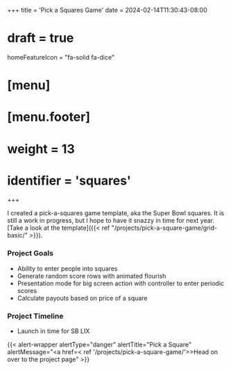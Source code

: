 +++
title = 'Pick a Squares Game'
date = 2024-02-14T11:30:43-08:00
# draft = true
homeFeatureIcon = "fa-solid fa-dice"
# [menu]
#  [menu.footer]
#   weight = 13
#   identifier = 'squares'
+++

I created a pick-a-squares game template, aka the Super Bowl squares. It is still a work in progress, but I hope to have it snazzy in time for next year. [Take a look at the template]({{< ref "/projects/pick-a-square-game/grid-basic/" >}}).

### Project Goals

- Ability to enter people into squares
- Generate random score rows with animated flourish
- Presentation mode for big screen action with controller to enter periodic scores
- Calculate payouts based on price of a square

### Project Timeline

- Launch in time for SB LIX

{{< alert-wrapper alertType="danger" alertTitle="Pick a Square" alertMessage="<a href=< ref '/projects/pick-a-square-game/'>>Head on over to the project page</a>" >}}
